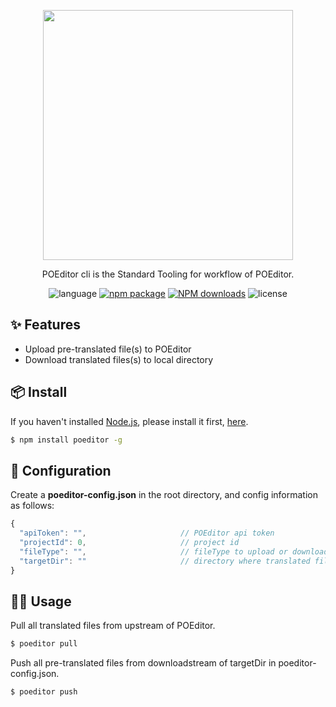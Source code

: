 <p align="center">
  <a href="http://ant.design">
    <img width="400" src="./assets/logo.svg">
  </a>
</p>

<!-- <h1 align="center">Dubo CLI</h1> -->

<div align="center">

POEditor cli is the Standard Tooling for workflow of POEditor.

 ![language](https://img.shields.io/badge/language-node-gcf.svg) [![npm package](https://img.shields.io/npm/v/poeditor.svg?style=flat-square)](https://www.npmjs.com/package/poeditor) [![NPM downloads](http://img.shields.io/npm/dm/poeditor.svg?style=flat-square)](https://www.npmjs.com/package/poeditor) ![license](https://img.shields.io/badge/license-Anti%20996-99ccff.svg)

</div>

## ✨ Features

- Upload pre-translated file(s) to POEditor
- Download translated files(s) to local directory

## 📦 Install

If you haven't installed [Node.js](https://nodejs.org/en/), please install it first, [here](https://nodejs.org/en/).

```bash
$ npm install poeditor -g
```


## 🔨 Configuration

Create a **poeditor-config.json** in the root directory, and config information as follows:

```js
{
  "apiToken": "",                     // POEditor api token
  "projectId": 0,                     // project id
  "fileType": "",                     // fileType to upload or download, now only supports files format ( android_strings, apple_strings, json), can config android_strings, apple_strings, js or json
  "targetDir": ""                     // directory where translated files live
}
```

## 🤜🏼 Usage

Pull all translated files from upstream of POEditor.

```bash
$ poeditor pull
```

Push all pre-translated files from downloadstream of targetDir in poeditor-config.json.

```bash
$ poeditor push
```

